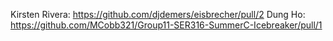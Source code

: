Kirsten Rivera: https://github.com/djdemers/eisbrecher/pull/2
Dung Ho: https://github.com/MCobb321/Group11-SER316-SummerC-Icebreaker/pull/1
